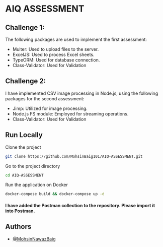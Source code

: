 
# AIQ ASSESSMENT




## Challenge 1:

The following packages are used to implement the first assessment:

- Multer: Used to upload files to the server.
- ExcelJS: Used to process Excel sheets.
- TypeORM: Used for database connection.
- Class-Validator: Used for Validation
## Challenge 2:

I have implemented CSV image processing in Node.js, using the following packages for the second assessment:

- Jimp: Utilized for image processing.
- Node.js FS module: Employed for streaming operations.
- Class-Validator: Used for Validation
## Run Locally

Clone the project

```bash
git clone https://github.com/MohsinBaig101/AIQ-ASSESSMENT.git
```

Go to the project directory

```bash
cd AIQ-ASSESSMENT
```

Run the application on Docker

```bash
docker-compose build && docker-compose up -d
```

#### I have added the Postman collection to the repository. Please import it into Postman.



## Authors

- [@MohsinNawazBaig](https://github.com/MohsinBaig101)

